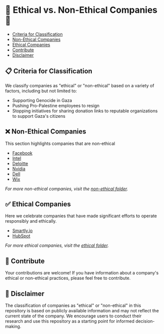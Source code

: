 # 🌟 Ethical vs. Non-Ethical Companies 🌟

- [Criteria for Classification](#-criteria-for-classification)
- [Non-Ethical Companies](#-non-ethical-companies)
- [Ethical Companies](#-ethical-companies)
- [Contribute](#-contribute)
- [Disclaimer](#-disclaimer)

## 📋 Criteria for Classification

We classify companies as "ethical" or "non-ethical" based on a variety of factors, including but not limited to:

- Supporting Genocide in Gaza
- Pushing Pro-Palestine employees to resign
- Stopping initiatives for sharing donation links to reputable organizations to support Gaza's citizens

## ❌ Non-Ethical Companies

This section highlights companies that are non-ethical

- [Facebook](non-ethical/Facebook.md)
- [Intel](non-ethical/Intel.md)
- [Deloitte](non-ethical/Deloitte.md)
- [Nvidia](non-ethical/Nvidia.md)
- [Dell](non-ethical/Dell.md)
- [Wix](non-ethical/Wix.md)
  
_For more non-ethical companies, visit the [non-ethical folder](non-ethical/)._

## ✅ Ethical Companies

Here we celebrate companies that have made significant efforts to operate responsibly and ethically.

- [Smartly.io](ethical/smartly.io/README.md)
- [HubSpot](ethical/HubSpot/README.md)

_For more ethical companies, visit the [ethical folder](ethical/)._

## 🤝 Contribute

Your contributions are welcome! If you have information about a company's ethical or non-ethical practices, please feel free to contribute.

## 📜 Disclaimer

The classification of companies as "ethical" or "non-ethical" in this repository is based on publicly available information and may not reflect the current state of the company. We encourage users to conduct their research and use this repository as a starting point for informed decision-making.
